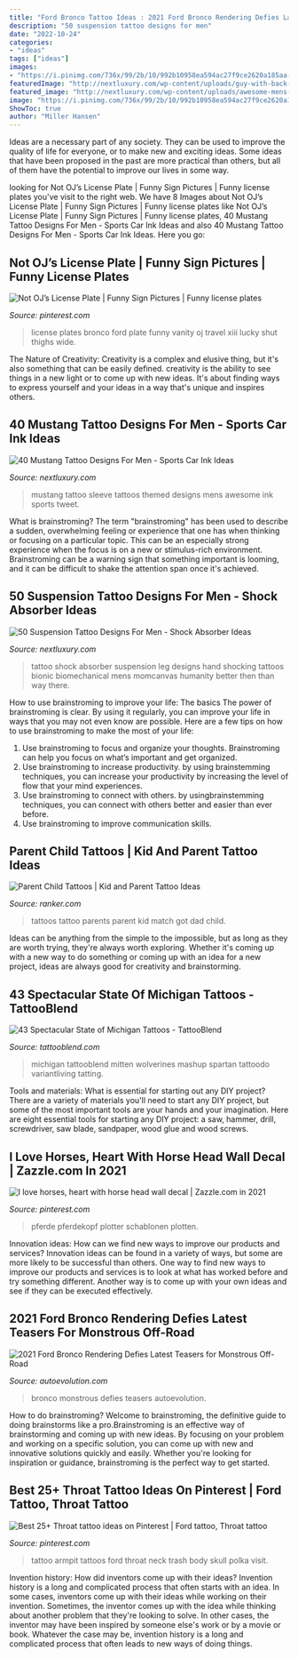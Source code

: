 ```yaml
---
title: "Ford Bronco Tattoo Ideas : 2021 Ford Bronco Rendering Defies Latest Teasers For Monstrous Off-road"
description: "50 suspension tattoo designs for men"
date: "2022-10-24"
categories:
- "ideas"
tags: ["ideas"]
images:
- "https://i.pinimg.com/736x/99/2b/10/992b10958ea594ac27f9ce2620a185aa--funny-license-plates-licence-plates.jpg"
featuredImage: "http://nextluxury.com/wp-content/uploads/guy-with-back-of-leg-shock-absorber-suspension-tattoo-design.jpg"
featured_image: "http://nextluxury.com/wp-content/uploads/awesome-mens-mustang-themed-full-sleeve-tattoos.jpg"
image: "https://i.pinimg.com/736x/99/2b/10/992b10958ea594ac27f9ce2620a185aa--funny-license-plates-licence-plates.jpg"
ShowToc: true
author: "Miller Hansen"
---
```



Ideas are a necessary part of any society. They can be used to improve the quality of life for everyone, or to make new and exciting ideas. Some ideas that have been proposed in the past are more practical than others, but all of them have the potential to improve our lives in some way.

	

		
looking for Not OJ’s License Plate | Funny Sign Pictures | Funny license plates you've visit to the right web. We have 8 Images about Not OJ’s License Plate | Funny Sign Pictures | Funny license plates like Not OJ’s License Plate | Funny Sign Pictures | Funny license plates, 40 Mustang Tattoo Designs For Men - Sports Car Ink Ideas and also 40 Mustang Tattoo Designs For Men - Sports Car Ink Ideas. Here you go:
		
    
## Not OJ’s License Plate | Funny Sign Pictures | Funny License Plates

<img loading=lazy src="https://i.pinimg.com/736x/99/2b/10/992b10958ea594ac27f9ce2620a185aa--funny-license-plates-licence-plates.jpg" onerror="this.onerror=null;this.src='https://tse3.mm.bing.net/th?id=OIP.Q3CabKSc55j6YBGuZBBl7wHaFw&amp;pid=15.1';" alt="Not OJ’s License Plate | Funny Sign Pictures | Funny license plates">

_Source: pinterest.com_

>license plates bronco ford plate funny vanity oj travel xiii lucky shut thighs wide. 

	

The Nature of Creativity:
Creativity is a complex and elusive thing, but it's also something that can be easily defined. creativity is the ability to see things in a new light or to come up with new ideas. It's about finding ways to express yourself and your ideas in a way that's unique and inspires others.

    
## 40 Mustang Tattoo Designs For Men - Sports Car Ink Ideas

<img loading=lazy src="http://nextluxury.com/wp-content/uploads/awesome-mens-mustang-themed-full-sleeve-tattoos.jpg" onerror="this.onerror=null;this.src='https://tse1.mm.bing.net/th?id=OIP.wDnDJ5ebTiwyiKBbc_GRtAHaHa&amp;pid=15.1';" alt="40 Mustang Tattoo Designs For Men - Sports Car Ink Ideas">

_Source: nextluxury.com_

>mustang tattoo sleeve tattoos themed designs mens awesome ink sports tweet. 

	

What is brainstroming?
The term "brainstroming" has been used to describe a sudden, overwhelming feeling or experience that one has when thinking or focusing on a particular topic. This can be an especially strong experience when the focus is on a new or stimulus-rich environment. Brainstroming can be a warning sign that something important is looming, and it can be difficult to shake the attention span once it's achieved.

    
## 50 Suspension Tattoo Designs For Men - Shock Absorber Ideas

<img loading=lazy src="http://nextluxury.com/wp-content/uploads/guy-with-back-of-leg-shock-absorber-suspension-tattoo-design.jpg" onerror="this.onerror=null;this.src='https://tse3.mm.bing.net/th?id=OIP.ydvqrHvkzIvOqAjHYYIULgHaIP&amp;pid=15.1';" alt="50 Suspension Tattoo Designs For Men - Shock Absorber Ideas">

_Source: nextluxury.com_

>tattoo shock absorber suspension leg designs hand shocking tattoos bionic biomechanical mens momcanvas humanity better then than way there. 

	

How to use brainstroming to improve your life: The basics
The power of brainstroming is clear. By using it regularly, you can improve your life in ways that you may not even know are possible. Here are a few tips on how to use brainstroming to make the most of your life: 
1. Use brainstroming to focus and organize your thoughts. Brainstroming can help you focus on what’s important and get organized. 
2. Use brainstroming to increase productivity. by using brainstemming techniques, you can increase your productivity by increasing the level of flow that your mind experiences. 
3. Use brainstroming to connect with others. by usingbrainstemming techniques, you can connect with others better and easier than ever before. 
4. Use brainstroming to improve communication skills.

    
## Parent Child Tattoos | Kid And Parent Tattoo Ideas

<img loading=lazy src="https://imgix.ranker.com/user_node_img/50046/1000905685/original/1-photo-u2?w=650&amp;q=50&amp;fm=pjpg&amp;fit=crop&amp;crop=faces" onerror="this.onerror=null;this.src='https://tse1.mm.bing.net/th?id=OIP.R6MPaEmI1qrRljcGAPQsaAHaJ4&amp;pid=15.1';" alt="Parent Child Tattoos | Kid and Parent Tattoo Ideas">

_Source: ranker.com_

>tattoos tattoo parents parent kid match got dad child. 

	

Ideas can be anything from the simple to the impossible, but as long as they are worth trying, they're always worth exploring. Whether it's coming up with a new way to do something or coming up with an idea for a new project, ideas are always good for creativity and brainstorming.

    
## 43 Spectacular State Of Michigan Tattoos - TattooBlend

<img loading=lazy src="https://tattooblend.com/wp-content/uploads/2015/10/state-of-michigan-tattoo.jpg" onerror="this.onerror=null;this.src='https://tse1.mm.bing.net/th?id=OIP.YTvLebzUFggCKa2t93Z5IAHaK1&amp;pid=15.1';" alt="43 Spectacular State of Michigan Tattoos - TattooBlend">

_Source: tattooblend.com_

>michigan tattooblend mitten wolverines mashup spartan tattoodo variantliving tatting. 

	

Tools and materials: What is essential for starting out any DIY project?
There are a variety of materials you'll need to start any DIY project, but some of the most important tools are your hands and your imagination. Here are eight essential tools for starting any DIY project: a saw, hammer, drill, screwdriver, saw blade, sandpaper, wood glue and wood screws.

    
## I Love Horses, Heart With Horse Head Wall Decal | Zazzle.com In 2021

<img loading=lazy src="https://i.pinimg.com/736x/c7/0d/3a/c70d3ab499581bf2acf0f798b2ec61a4.jpg" onerror="this.onerror=null;this.src='https://tse2.mm.bing.net/th?id=OIP.Fe4LDfugQtUaQgbTtErgPgHaHa&amp;pid=15.1';" alt="I love horses, heart with horse head wall decal | Zazzle.com in 2021">

_Source: pinterest.com_

>pferde pferdekopf plotter schablonen plotten. 

	

Innovation ideas: How can we find new ways to improve our products and services?
Innovation ideas can be found in a variety of ways, but some are more likely to be successful than others. One way to find new ways to improve our products and services is to look at what has worked before and try something different. Another way is to come up with your own ideas and see if they can be executed effectively.

    
## 2021 Ford Bronco Rendering Defies Latest Teasers For Monstrous Off-Road

<img loading=lazy src="https://s1.cdn.autoevolution.com/images/news/gallery/2021-ford-bronco-rendering-defies-latest-teasers-for-monstrous-off-road-look_7.jpg" onerror="this.onerror=null;this.src='https://tse4.mm.bing.net/th?id=OIP.GJW6qGElMkpwfTaBGviPmgHaDt&amp;pid=15.1';" alt="2021 Ford Bronco Rendering Defies Latest Teasers for Monstrous Off-Road">

_Source: autoevolution.com_

>bronco monstrous defies teasers autoevolution. 

	

How to do brainstroming?
Welcome to brainstroming, the definitive guide to doing brainstorms like a pro.Brainstroming is an effective way of brainstorming and coming up with new ideas. By focusing on your problem and working on a specific solution, you can come up with new and innovative solutions quickly and easily. Whether you're looking for inspiration or guidance, brainstroming is the perfect way to get started.

    
## Best 25+ Throat Tattoo Ideas On Pinterest | Ford Tattoo, Throat Tattoo

<img loading=lazy src="https://i.pinimg.com/736x/3a/90/fa/3a90fa5ef145858fc9861154002f67f1.jpg" onerror="this.onerror=null;this.src='https://tse4.mm.bing.net/th?id=OIP.w7FC4TcJWsI6LKEJV5fJ_AHaHb&amp;pid=15.1';" alt="Best 25+ Throat tattoo ideas on Pinterest | Ford tattoo, Throat tattoo">

_Source: pinterest.com_

>tattoo armpit tattoos ford throat neck trash body skull polka visit. 

	

Invention history: How did inventors come up with their ideas?
Invention history is a long and complicated process that often starts with an idea. In some cases, inventors come up with their ideas while working on their invention. Sometimes, the inventor comes up with the idea while thinking about another problem that they're looking to solve. In other cases, the inventor may have been inspired by someone else's work or by a movie or book. Whatever the case may be, invention history is a long and complicated process that often leads to new ways of doing things.

